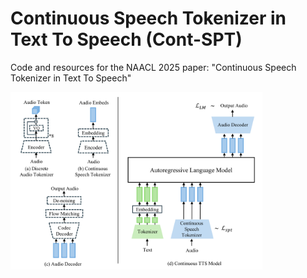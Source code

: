# Continuous Speech Tokenizer in Text To Speech (Cont-SPT)
Code and resources for the NAACL 2025 paper: "Continuous Speech Tokenizer in Text To Speech"

<img src="assets/images/ContSPT-overall_model.png" width="80%">
